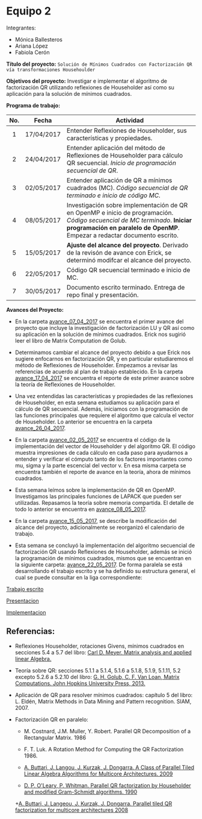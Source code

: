 # Equipo 2

Integrantes: 
* Mónica Ballesteros 
* Ariana López 
* Fabiola Cerón

**Título del proyecto:** `Solución de Mínimos Cuadrados con Factorización QR vía transformaciones Househoulder` 


**Objetivos del proyecto:** Investigar e implementar el algoritmo de factorización QR utilizando reflexiones de Householder así como su aplicación para la solución de mínimos cuadrados.

**Programa de trabajo:**

| No. 	| Fecha      	| Actividad                                                                                                                                                                                  	|
|:-----:	|------------	|----------------------------------------------------------------------------------------------------------------------------------------------------------------------------------------------------	|
| 1   	| 17/04/2017 	| Entender Reflexiones de Householder, sus características y propiedades.                                                                                                                            	|
| 2   	| 24/04/2017 	| Entender aplicación del método de Reflexiones de Householder para cálculo QR secuencial. *Inicio de programación secuencial de QR*.                                                                  	|
| 3   	| 02/05/2017 	| Entender aplicación de QR a mínimos cuadrados (MC). *Código secuencial de QR terminado e inicio de código MC*.                                                                                       	|
| 4   	| 08/05/2017 	| Investigación sobre implementación de QR en OpenMP e inicio de programación. *Código secuencial de MC terminado*. **Iniciar programación en paralelo de OpenMP**.  Empezar a redactar documento escrito. 	|
| 5   	| 15/05/2017 	| **Ajuste del alcance del proyecto**. Derivado de la revisón de avance con Erick, se determinó modifcar el alcance del proyecto.                                                            	|
| 6   	| 22/05/2017 	| Código QR secuencial terminado e inicio de MC.                                                                                                                            	|
| 7   	| 30/05/2017	| Documento escrito terminado. Entrega de repo final y presentación.                                                                                                                  	|

**Avances del Proyecto:**

* En la carpeta [avance_07_04_2017](avance_07_04_2017) se encuentra el primer avance del proyecto que incluye la investigación de factorización LU y QR así como su aplicación en la solución de mínimos cuadrados. Erick nos sugirió leer el libro de Matrix Computation de Golub. 

* Determinamos cambiar el alcance del proyecto debido a que Erick nos sugiere enfocarnos en factorización QR, y en particular estudiaremos el método de Reflexiones de Householder. Empezamos a revisar las referencias de acuerdo al plan de trabajo establecido.  En la carpeta [avance_17_04_2017](avance_17_04_2017) se encuentra el reporte de este primer avance sobre la teoría de Reflexiones de Householder.

* Una vez entendidas las características y propiedades de las reflexiones de Householder, en esta semana estudiamos su aplicación para el cálculo de QR secuencial.  Además, iniciamos con la programación de las funciones principales que requiere el algoritmo que calcula el vector de Householder.  Lo anterior se encuentra en la carpeta [avance_26_04_2017](avance_26_04_2017).

* En la carpeta [avance_02_05_2017](avance_02_05_2017) se encuentra el código de la implementación del vector de Householder y del algoritmo QR.  El código muestra impresiones de cada cálculo en cada paso para ayudarnos a entender y verificar el cómputo tanto de los factores importantes como mu, sigma y la parte escencial del vector v.  En esa misma carpeta se encuentra también el reporte de avance en la teoría, ahora de mínimos cuadrados.

* Esta semana leímos sobre la implementación de QR en OpenMP.  Investigamos las principales funciones de LAPACK que pueden ser utilizadas.  Repasamos la teoría sobre memoria compartida.  El detalle de todo lo anterior se encuentra en [avance_08_05_2017](avance_08_05_2017).

* En la carpeta [avance_15_05_2017](avance_15_05_2017), se describe la modificación del alcance del proyecto, adicionalmente se reorganizó el calendario de trabajo.

* Esta semana se concluyó la implementación del algoritmo secuencial de factorización QR usando Reflexiones de Householder, además se inició la programación de mínimos cuadrados, mismos que se encuentran en la siguiente carpeta: [avance_22_05_2017](avance_22_05_2017). De forma paralela se está desarrollando el trabajo escrito y se ha definido su estructura general, el cual se puede consultar en la liga correspondiente:

[Trabajo escrito](trabajo_escrito)

[Presentacion](https://drive.google.com/drive/folders/0B5IJ1w6MjxegRHgwS090WFNLdWM?usp=sharing)

[Implementacion](codigo)

## Referencias:

* Reflexiones Householder, rotaciones Givens, mínimos cuadrados en secciones 5.4 a 5.7 del libro: [Carl D. Meyer. Matrix analysis and applied linear Algebra.](https://drive.google.com/file/d/0BxMtevFKwTW_ZmpwcDd1M0RTVzA/view?usp=sharing) 

* Teoría sobre QR: secciones 5.1.1 a 5.1.4, 5.1.6 a 5.1.8, 5.1.9, 5.1.11, 5.2 excepto 5.2.6 a 5.2.10 del libro: [G. H. Golub, C. F. Van Loan, Matrix Computations. John Hopkins University Press, 2013.](https://drive.google.com/file/d/0B5IJ1w6MjxegWGg4V1pDbFhaSzQ/view?usp=sharing)

* Aplicación de QR para resolver mínimos cuadrados: capítulo 5 del libro: L. Eldén, Matrix Methods in Data Mining and Pattern recognition. SIAM, 2007.

* Factorización QR en paralelo:

	+ M. Costnard, J.M. Muller, Y. Robert. Parallel QR Decomposition of a Rectangular Matrix. 1986

	+ F. T. Luk. A Rotation Method for Computing the QR Factorization 1986.

	+ [A. Buttari, J. Langou, J. Kurzak, J. Dongarra. A Class of Parallel Tiled Linear Algebra Algorithms for Multicore Architectures. 2009](http://www.netlib.org/utk/people/JackDongarra/PAPERS/206_2009_A%20Class-of-Parallel-Tiled-Linear-Algebra-Algorithms-for-Multicore-Architectures.pdf)

	+ [D. P. O'Leary, P. Whitman. Parallel QR factorization by Householder and modified Gram-Schmidt algorithms. 1990](https://www.researchgate.net/publication/222459558_Parallel_QR_factorization_by_Householder_and_modified_Gram-Schmidt_algorithms)

	+[A. Buttari, J. Langeou, J. Kurzak, J. Dongarra. Parallel tiled QR factorization for multicore architectures 2008](https://drive.google.com/file/d/0BxMtevFKwTW_OW5wZVF5dFdiV2c/view?usp=sharing)


